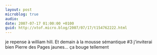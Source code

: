 ```yaml
---
layout: post
microblog: true
audio: 
date: 2007-07-17 01:00:00 +0100
guid: http://xtof.micro.blog/2007/07/17/t154762222.html
---
```

je repense à william hill. Et demain à la mousse sémantique #3 j'inviterai bien Pierre des Pages jaunes... ça bouge tellement
